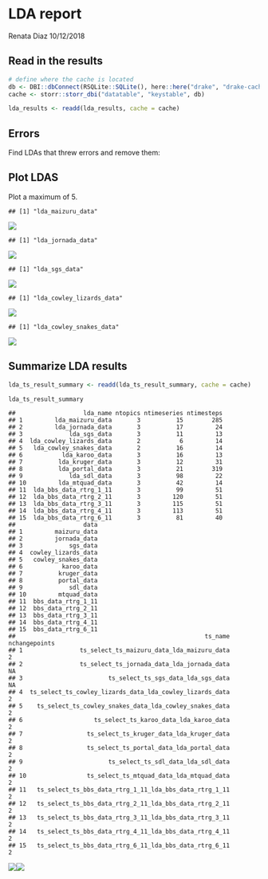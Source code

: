 LDA report
================
Renata Diaz
10/12/2018

Read in the results
-------------------

``` r
# define where the cache is located
db <- DBI::dbConnect(RSQLite::SQLite(), here::here("drake", "drake-cache.sqlite"))
cache <- storr::storr_dbi("datatable", "keystable", db)

lda_results <- readd(lda_results, cache = cache)
```

Errors
------

Find LDAs that threw errors and remove them:

Plot LDAS
---------

Plot a maximum of 5.

    ## [1] "lda_maizuru_data"

![](lda_report_files/figure-markdown_github/plot%20LDA-1.png)

    ## [1] "lda_jornada_data"

![](lda_report_files/figure-markdown_github/plot%20LDA-2.png)

    ## [1] "lda_sgs_data"

![](lda_report_files/figure-markdown_github/plot%20LDA-3.png)

    ## [1] "lda_cowley_lizards_data"

![](lda_report_files/figure-markdown_github/plot%20LDA-4.png)

    ## [1] "lda_cowley_snakes_data"

![](lda_report_files/figure-markdown_github/plot%20LDA-5.png)

Summarize LDA results
---------------------

``` r
lda_ts_result_summary <- readd(lda_ts_result_summary, cache = cache)

lda_ts_result_summary
```

    ##                   lda_name ntopics ntimeseries ntimesteps
    ## 1         lda_maizuru_data       3          15        285
    ## 2         lda_jornada_data       3          17         24
    ## 3             lda_sgs_data       3          11         13
    ## 4  lda_cowley_lizards_data       2           6         14
    ## 5   lda_cowley_snakes_data       2          16         14
    ## 6           lda_karoo_data       3          16         13
    ## 7          lda_kruger_data       3          12         31
    ## 8          lda_portal_data       3          21        319
    ## 9             lda_sdl_data       3          98         22
    ## 10         lda_mtquad_data       3          42         14
    ## 11  lda_bbs_data_rtrg_1_11       3          99         51
    ## 12  lda_bbs_data_rtrg_2_11       3         120         51
    ## 13  lda_bbs_data_rtrg_3_11       3         115         51
    ## 14  lda_bbs_data_rtrg_4_11       3         113         51
    ## 15  lda_bbs_data_rtrg_6_11       3          81         40
    ##                   data
    ## 1         maizuru_data
    ## 2         jornada_data
    ## 3             sgs_data
    ## 4  cowley_lizards_data
    ## 5   cowley_snakes_data
    ## 6           karoo_data
    ## 7          kruger_data
    ## 8          portal_data
    ## 9             sdl_data
    ## 10         mtquad_data
    ## 11  bbs_data_rtrg_1_11
    ## 12  bbs_data_rtrg_2_11
    ## 13  bbs_data_rtrg_3_11
    ## 14  bbs_data_rtrg_4_11
    ## 15  bbs_data_rtrg_6_11
    ##                                                     ts_name nchangepoints
    ## 1                ts_select_ts_maizuru_data_lda_maizuru_data             2
    ## 2                ts_select_ts_jornada_data_lda_jornada_data            NA
    ## 3                        ts_select_ts_sgs_data_lda_sgs_data            NA
    ## 4  ts_select_ts_cowley_lizards_data_lda_cowley_lizards_data             2
    ## 5    ts_select_ts_cowley_snakes_data_lda_cowley_snakes_data             2
    ## 6                    ts_select_ts_karoo_data_lda_karoo_data             2
    ## 7                  ts_select_ts_kruger_data_lda_kruger_data             2
    ## 8                  ts_select_ts_portal_data_lda_portal_data             2
    ## 9                        ts_select_ts_sdl_data_lda_sdl_data             2
    ## 10                 ts_select_ts_mtquad_data_lda_mtquad_data             2
    ## 11   ts_select_ts_bbs_data_rtrg_1_11_lda_bbs_data_rtrg_1_11             2
    ## 12   ts_select_ts_bbs_data_rtrg_2_11_lda_bbs_data_rtrg_2_11             2
    ## 13   ts_select_ts_bbs_data_rtrg_3_11_lda_bbs_data_rtrg_3_11             2
    ## 14   ts_select_ts_bbs_data_rtrg_4_11_lda_bbs_data_rtrg_4_11             2
    ## 15   ts_select_ts_bbs_data_rtrg_6_11_lda_bbs_data_rtrg_6_11             2

![](lda_report_files/figure-markdown_github/plot%20lda%20summary-1.png)![](lda_report_files/figure-markdown_github/plot%20lda%20summary-2.png)
